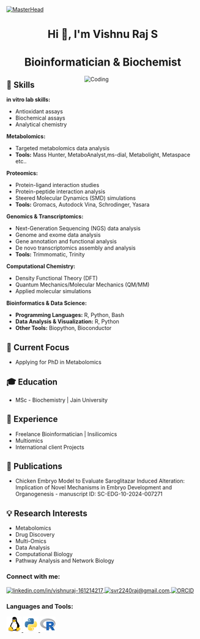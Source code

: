 
[![MasterHead](https://d2u1z1lopyfwlx.cloudfront.net/thumbnails/3e50c2d0-5567-5383-87c8-9cec19e86b1e/fab81a65-2c50-5a4f-a0f6-a4279f631876.jpg)](link-to-where-image-should-point)

<h1 align="center">Hi 👋, I'm Vishnu Raj S</h1>
<h1 align="center">Bioinformatician & Biochemist</h1> 

<img align="right" alt="Coding" width="300" src="https://mhi-omics.org/wp-content/uploads/2020/12/peek-2020-12-18-11-32.gif"> 

## 🚀 Skills

**in vitro lab skills:**
* Antioxidant assays
* Biochemical assays
* Analytical chemistry


**Metabolomics:**
* Targeted metabolomics data analysis
* **Tools:** Mass Hunter, MetaboAnalyst,ms-dial, Metabolight, Metaspace etc..

**Proteomics:**
* Protein-ligand interaction studies
* Protein-peptide interaction analysis
* Steered Molecular Dynamics (SMD) simulations 
* **Tools:** Gromacs, Autodock Vina, Schrodinger, Yasara

**Genomics & Transcriptomics:**
* Next-Generation Sequencing (NGS) data analysis 
* Genome and exome data analysis
* Gene annotation and functional analysis
* De novo transcriptomics assembly and analysis
* **Tools:** Trimmomatic, Trinity

**Computational Chemistry:**
* Density Functional Theory (DFT)
* Quantum Mechanics/Molecular Mechanics (QM/MM)
* Applied molecular simulations

**Bioinformatics & Data Science:**
* **Programming Languages:** R, Python, Bash
* **Data Analysis & Visualization:** R, Python
* **Other Tools:** Biopython, Bioconductor

## 🌱  Current Focus
* Applying for PhD in Metabolomics

## 🎓 Education
* MSc - Biochemistry | Jain University 

## 💼 Experience 
* Freelance Bioinformatician | Insilicomics
* Multiomics
* International client Projects

## 📝 Publications
* Chicken Embryo Model to Evaluate Saroglitazar Induced Alteration: Implication of Novel Mechanisms in Embryo Development and Organogenesis - manuscript ID: SC-EDG-10-2024-007271

## 💡 Research Interests
* Metabolomics
* Drug Discovery
* Multi-Omics
* Data Analysis
* Computational Biology
* Pathway Analysis and Network Biology
  
<h3 align="left">Connect with me:</h3>
<p align="left">
    <a href="https://linkedin.com/in/vishnuraj-161214217" target="_blank">
        <img align="center" src="https://raw.githubusercontent.com/rahuldkjain/github-profile-readme-generator/master/src/images/icons/Social/linked-in-alt.svg" alt="linkedin.com/in/vishnuraj-161214217" height="30" width="40" />
    </a> 
    <a href="mailto:svr2240raj@gmail.com">
        <img align="center" src="https://simpleicons.org/icons/gmail.svg" alt="svr2240raj@gmail.com" height="30" width="40" />
    </a>
    <a href="https://orcid.org/0009-0001-5672-5196" target="_blank">
        <img align="center" src="https://simpleicons.org/icons/orcid.svg" alt="ORCID" height="30" width="40" />
    </a>
</p>
    

<h3 align="left">Languages and Tools:</h3>
<p align="left"> <a href="https://www.linux.org/" target="_blank" rel="noreferrer"> <img src="https://raw.githubusercontent.com/devicons/devicon/master/icons/linux/linux-original.svg" alt="linux" width="40" height="40"/>  </a> <a href="https://www.python.org" target="_blank" rel="noreferrer"> <img src="https://raw.githubusercontent.com/devicons/devicon/master/icons/python/python-original.svg" alt="python" width="40" height="40"/> </a> <a href="https://www.r-project.org/" target="_blank" rel="noreferrer"> <img src="https://raw.githubusercontent.com/devicons/devicon/master/icons/r/r-original.svg" alt="r" width="40" height="40"/> </a>
</p>
